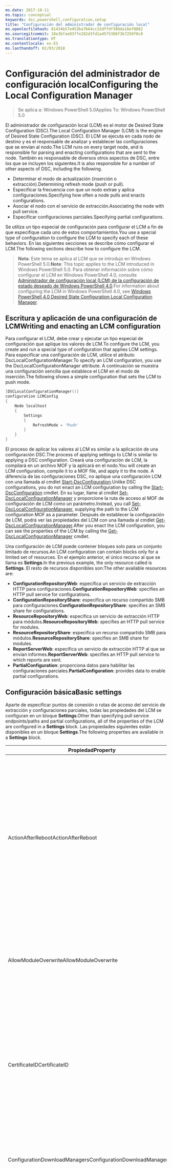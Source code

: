 ```yaml
---
ms.date: 2017-10-11
ms.topic: conceptual
keywords: dsc,powershell,configuration,setup
title: "Configuración del administrador de configuración local"
ms.openlocfilehash: 81434b57e453ba7b64cc32dffdf309da16ef8882
ms.sourcegitcommit: 18e3bfae83ffe282d3fd1a45f5386f3b7250f0c0
ms.translationtype: HT
ms.contentlocale: es-ES
ms.lasthandoff: 02/03/2018
---
```

# <a name="configuring-the-local-configuration-manager"></a><span data-ttu-id="cf221-103">Configuración del administrador de configuración local</span><span class="sxs-lookup"><span data-stu-id="cf221-103">Configuring the Local Configuration Manager</span></span>

> <span data-ttu-id="cf221-104">Se aplica a: Windows PowerShell 5.0</span><span class="sxs-lookup"><span data-stu-id="cf221-104">Applies To: Windows PowerShell 5.0</span></span>

<span data-ttu-id="cf221-105">El administrador de configuración local (LCM) es el motor de Desired State Configuration (DSC).</span><span class="sxs-lookup"><span data-stu-id="cf221-105">The Local Configuration Manager (LCM) is the engine of Desired State Configuration (DSC).</span></span>
<span data-ttu-id="cf221-106">El LCM se ejecuta en cada nodo de destino y es el responsable de analizar y establecer las configuraciones que se envían al nodo.</span><span class="sxs-lookup"><span data-stu-id="cf221-106">The LCM runs on every target node, and is responsible for parsing and enacting configurations that are sent to the node.</span></span>
<span data-ttu-id="cf221-107">También es responsable de diversos otros aspectos de DSC, entre los que se incluyen los siguientes.</span><span class="sxs-lookup"><span data-stu-id="cf221-107">It is also responsible for a number of other aspects of DSC, including the following.</span></span>

- <span data-ttu-id="cf221-108">Determinar el modo de actualización (inserción o extracción).</span><span class="sxs-lookup"><span data-stu-id="cf221-108">Determining refresh mode (push or pull).</span></span>
- <span data-ttu-id="cf221-109">Especificar la frecuencia con que un nodo extrae y aplica configuraciones.</span><span class="sxs-lookup"><span data-stu-id="cf221-109">Specifying how often a node pulls and enacts configurations.</span></span>
- <span data-ttu-id="cf221-110">Asociar el nodo con el servicio de extracción.</span><span class="sxs-lookup"><span data-stu-id="cf221-110">Associating the node with pull service.</span></span>
- <span data-ttu-id="cf221-111">Especificar configuraciones parciales.</span><span class="sxs-lookup"><span data-stu-id="cf221-111">Specifying partial configurations.</span></span>

<span data-ttu-id="cf221-112">Se utiliza un tipo especial de configuración para configurar el LCM a fin de que especifique cada uno de estos comportamientos.</span><span class="sxs-lookup"><span data-stu-id="cf221-112">You use a special type of configuration to configure the LCM to specify each of these behaviors.</span></span>
<span data-ttu-id="cf221-113">En las siguientes secciones se describe cómo configurar el LCM.</span><span class="sxs-lookup"><span data-stu-id="cf221-113">The following sections describe how to configure the LCM.</span></span>

> <span data-ttu-id="cf221-114">**Nota**: Este tema se aplica al LCM que se introdujo en Windows PowerShell 5.0.</span><span class="sxs-lookup"><span data-stu-id="cf221-114">**Note**: This topic applies to the LCM introduced in Windows PowerShell 5.0.</span></span>
<span data-ttu-id="cf221-115">Para obtener información sobre cómo configurar el LCM en Windows PowerShell 4.0, consulte [Administrador de configuración local (LCM) de la configuración de estado deseado de Windows PowerShell 4.0](metaconfig4.md).</span><span class="sxs-lookup"><span data-stu-id="cf221-115">For information about configuring the LCM in Windows PowerShell 4.0, see [Windows PowerShell 4.0 Desired State Configuration Local Configuration Manager](metaconfig4.md).</span></span>

## <a name="writing-and-enacting-an-lcm-configuration"></a><span data-ttu-id="cf221-116">Escritura y aplicación de una configuración de LCM</span><span class="sxs-lookup"><span data-stu-id="cf221-116">Writing and enacting an LCM configuration</span></span>

<span data-ttu-id="cf221-117">Para configurar el LCM, debe crear y ejecutar un tipo especial de configuración que aplique los valores de LCM.</span><span class="sxs-lookup"><span data-stu-id="cf221-117">To configure the LCM, you create and run a special type of configuration that applies LCM settings.</span></span>
<span data-ttu-id="cf221-118">Para especificar una configuración de LCM, utilice el atributo DscLocalConfigurationManager.</span><span class="sxs-lookup"><span data-stu-id="cf221-118">To specify an LCM configuration, you use the DscLocalConfigurationManager attribute.</span></span>
<span data-ttu-id="cf221-119">A continuación se muestra una configuración sencilla que establece el LCM en el modo de inserción.</span><span class="sxs-lookup"><span data-stu-id="cf221-119">The following shows a simple configuration that sets the LCM to push mode.</span></span>

```powershell
[DSCLocalConfigurationManager()]
configuration LCMConfig
{
    Node localhost
    {
        Settings
        {
            RefreshMode = 'Push'
        }
    }
}
```

<span data-ttu-id="cf221-120">El proceso de aplicar los valores al LCM es similar a la aplicación de una configuración DSC.</span><span class="sxs-lookup"><span data-stu-id="cf221-120">The process of applying settings to LCM is similar to applying a DSC configuration.</span></span>
<span data-ttu-id="cf221-121">Creará una configuración de LCM, la compilará en un archivo MOF y la aplicará en el nodo.</span><span class="sxs-lookup"><span data-stu-id="cf221-121">You will create an LCM configuration, compile it to a MOF file, and apply it to the node.</span></span>
<span data-ttu-id="cf221-122">A diferencia de las configuraciones DSC, no aplique una configuración LCM con una llamada al cmdlet [Start-DscConfiguration](https://technet.microsoft.com/en-us/library/dn521623.aspx).</span><span class="sxs-lookup"><span data-stu-id="cf221-122">Unlike DSC configurations, you do not enact an LCM configuration by calling the [Start-DscConfiguration](https://technet.microsoft.com/en-us/library/dn521623.aspx) cmdlet.</span></span>
<span data-ttu-id="cf221-123">En su lugar, llame al cmdlet [Set-DscLocalConfigurationManager](https://technet.microsoft.com/en-us/library/dn521621.aspx) y proporcione la ruta de acceso al MOF de configuración de LCM como un parámetro.</span><span class="sxs-lookup"><span data-stu-id="cf221-123">Instead, you call [Set-DscLocalConfigurationManager](https://technet.microsoft.com/en-us/library/dn521621.aspx), supplying the path to the LCM configuration MOF as a parameter.</span></span>
<span data-ttu-id="cf221-124">Después de establecer la configuración de LCM, podrá ver las propiedades del LCM con una llamada al cmdlet [Get-DscLocalConfigurationManager](https://technet.microsoft.com/en-us/library/dn407378.aspx).</span><span class="sxs-lookup"><span data-stu-id="cf221-124">After you enact the LCM configuration, you can see the properties of the LCM by calling the [Get-DscLocalConfigurationManager](https://technet.microsoft.com/en-us/library/dn407378.aspx) cmdlet.</span></span>

<span data-ttu-id="cf221-125">Una configuración de LCM puede contener bloques solo para un conjunto limitado de recursos.</span><span class="sxs-lookup"><span data-stu-id="cf221-125">An LCM configuration can contain blocks only for a limited set of resources.</span></span>
<span data-ttu-id="cf221-126">En el ejemplo anterior, el único recurso al que se llama es **Settings**.</span><span class="sxs-lookup"><span data-stu-id="cf221-126">In the previous example, the only resource called is **Settings**.</span></span>
<span data-ttu-id="cf221-127">El resto de recursos disponibles son:</span><span class="sxs-lookup"><span data-stu-id="cf221-127">The other available resources are:</span></span>

* <span data-ttu-id="cf221-128">**ConfigurationRepositoryWeb**: especifica un servicio de extracción HTTP para configuraciones.</span><span class="sxs-lookup"><span data-stu-id="cf221-128">**ConfigurationRepositoryWeb**: specifies an HTTP pull service for configurations.</span></span>
* <span data-ttu-id="cf221-129">**ConfigurationRepositoryShare**: especifica un recurso compartido SMB para configuraciones.</span><span class="sxs-lookup"><span data-stu-id="cf221-129">**ConfigurationRepositoryShare**: specifies an SMB share for configurations.</span></span>
* <span data-ttu-id="cf221-130">**ResourceRepositoryWeb**: especifica un servicio de extracción HTTP para módulos.</span><span class="sxs-lookup"><span data-stu-id="cf221-130">**ResourceRepositoryWeb**: specifies an HTTP pull service for modules.</span></span>
* <span data-ttu-id="cf221-131">**ResourceRepositoryShare**: especifica un recurso compartido SMB para módulos.</span><span class="sxs-lookup"><span data-stu-id="cf221-131">**ResourceRepositoryShare**: specifies an SMB share for modules.</span></span>
* <span data-ttu-id="cf221-132">**ReportServerWeb**: especifica un servicio de extracción HTTP al que se envían informes.</span><span class="sxs-lookup"><span data-stu-id="cf221-132">**ReportServerWeb**: specifies an HTTP pull service to which reports are sent.</span></span>
* <span data-ttu-id="cf221-133">**PartialConfiguration**: proporciona datos para habilitar las configuraciones parciales.</span><span class="sxs-lookup"><span data-stu-id="cf221-133">**PartialConfiguration**: provides data to enable partial configurations.</span></span>

## <a name="basic-settings"></a><span data-ttu-id="cf221-134">Configuración básica</span><span class="sxs-lookup"><span data-stu-id="cf221-134">Basic settings</span></span>

<span data-ttu-id="cf221-135">Aparte de especificar puntos de conexión o rutas de acceso del servicio de extracción y configuraciones parciales, todas las propiedades del LCM se configuran en un bloque **Settings**.</span><span class="sxs-lookup"><span data-stu-id="cf221-135">Other than specifying pull service endpoints/paths and partial configurations, all of the properties of the LCM are configured in a **Settings** block.</span></span>
<span data-ttu-id="cf221-136">Las propiedades siguientes están disponibles en un bloque **Settings**.</span><span class="sxs-lookup"><span data-stu-id="cf221-136">The following properties are available in a **Settings** block.</span></span>

|  <span data-ttu-id="cf221-137">Propiedad</span><span class="sxs-lookup"><span data-stu-id="cf221-137">Property</span></span>  |  <span data-ttu-id="cf221-138">Tipo</span><span class="sxs-lookup"><span data-stu-id="cf221-138">Type</span></span>  |  <span data-ttu-id="cf221-139">Descripción</span><span class="sxs-lookup"><span data-stu-id="cf221-139">Description</span></span>   |
|----------- |------- |--------------- |
| <span data-ttu-id="cf221-140">ActionAfterReboot</span><span class="sxs-lookup"><span data-stu-id="cf221-140">ActionAfterReboot</span></span>| <span data-ttu-id="cf221-141">cadena</span><span class="sxs-lookup"><span data-stu-id="cf221-141">string</span></span>| <span data-ttu-id="cf221-142">Especifica lo que ocurre tras un reinicio durante la aplicación de una configuración.</span><span class="sxs-lookup"><span data-stu-id="cf221-142">Specifies what happens after a reboot during the application of a configuration.</span></span> <span data-ttu-id="cf221-143">Los valores posibles son __"ContinueConfiguration"__ y __"StopConfiguration"__.</span><span class="sxs-lookup"><span data-stu-id="cf221-143">The possible values are __"ContinueConfiguration"__ and __"StopConfiguration"__.</span></span> <ul><li> <span data-ttu-id="cf221-144">__ContinueConfiguration__: continúe aplicando la configuración actual después de reiniciar el equipo.</span><span class="sxs-lookup"><span data-stu-id="cf221-144">__ContinueConfiguration__: Continue applying the current configuration after machine reboot.</span></span> <span data-ttu-id="cf221-145">Este es el valor predeterminado</span><span class="sxs-lookup"><span data-stu-id="cf221-145">This is the default value</span></span></li><li><span data-ttu-id="cf221-146">__StopConfiguration__: detenga la configuración actual después de reiniciar el equipo.</span><span class="sxs-lookup"><span data-stu-id="cf221-146">__StopConfiguration__: Stop the current configuration after machine reboot.</span></span></li></ul>|
| <span data-ttu-id="cf221-147">AllowModuleOverwrite</span><span class="sxs-lookup"><span data-stu-id="cf221-147">AllowModuleOverwrite</span></span>| <span data-ttu-id="cf221-148">bool</span><span class="sxs-lookup"><span data-stu-id="cf221-148">bool</span></span>| <span data-ttu-id="cf221-149">__$TRUE__ si se permite que las nuevas configuraciones descargadas desde el servicio de extracción sobrescriban las antiguas en el nodo de destino.</span><span class="sxs-lookup"><span data-stu-id="cf221-149">__$TRUE__ if new configurations downloaded from the pull service are allowed to overwrite the old ones on the target node.</span></span> <span data-ttu-id="cf221-150">En caso contrario, $FALSE.</span><span class="sxs-lookup"><span data-stu-id="cf221-150">Otherwise, $FALSE.</span></span>|
| <span data-ttu-id="cf221-151">CertificateID</span><span class="sxs-lookup"><span data-stu-id="cf221-151">CertificateID</span></span>| <span data-ttu-id="cf221-152">cadena</span><span class="sxs-lookup"><span data-stu-id="cf221-152">string</span></span>| <span data-ttu-id="cf221-153">La huella digital de un certificado usado para proteger las credenciales que se han pasado en una configuración.</span><span class="sxs-lookup"><span data-stu-id="cf221-153">The thumbprint of a certificate used to secure credentials passed in a configuration.</span></span> <span data-ttu-id="cf221-154">Para más información, consulte [Want to secure credentials in Windows PowerShell Desired State Configuration?](http://blogs.msdn.com/b/powershell/archive/2014/01/31/want-to-secure-credentials-in-windows-powershell-desired-state-configuration.aspx) (¿Quiere proteger las credenciales de configuración de estado deseado de Windows PowerShell?).</span><span class="sxs-lookup"><span data-stu-id="cf221-154">For more information see [Want to secure credentials in Windows PowerShell Desired State Configuration](http://blogs.msdn.com/b/powershell/archive/2014/01/31/want-to-secure-credentials-in-windows-powershell-desired-state-configuration.aspx)?.</span></span> <br> <span data-ttu-id="cf221-155">__Nota:__ Se administra automáticamente si se usa el servicio de extracción DSC de Azure Automation.</span><span class="sxs-lookup"><span data-stu-id="cf221-155">__Note:__ this is managed automatically if using Azure Automation DSC pull service.</span></span>|
| <span data-ttu-id="cf221-156">ConfigurationDownloadManagers</span><span class="sxs-lookup"><span data-stu-id="cf221-156">ConfigurationDownloadManagers</span></span>| <span data-ttu-id="cf221-157">CimInstance[]</span><span class="sxs-lookup"><span data-stu-id="cf221-157">CimInstance[]</span></span>| <span data-ttu-id="cf221-158">Obsoleto.</span><span class="sxs-lookup"><span data-stu-id="cf221-158">Obsolete.</span></span> <span data-ttu-id="cf221-159">Use los bloques __ConfigurationRepositoryWeb__ y __ConfigurationRepositoryShare__ para definir puntos de conexión del servicio de extracción de configuración.</span><span class="sxs-lookup"><span data-stu-id="cf221-159">Use __ConfigurationRepositoryWeb__ and __ConfigurationRepositoryShare__ blocks to define configuration pull service endpoints.</span></span>|
| <span data-ttu-id="cf221-160">ConfigurationID</span><span class="sxs-lookup"><span data-stu-id="cf221-160">ConfigurationID</span></span>| <span data-ttu-id="cf221-161">cadena</span><span class="sxs-lookup"><span data-stu-id="cf221-161">string</span></span>| <span data-ttu-id="cf221-162">Para la compatibilidad con versiones anteriores con versiones anteriores del servicio de extracción.</span><span class="sxs-lookup"><span data-stu-id="cf221-162">For backwards compatibility with older pull service versions.</span></span> <span data-ttu-id="cf221-163">Un GUID que identifica el archivo de configuración que se obtendrá de un servicio de extracción.</span><span class="sxs-lookup"><span data-stu-id="cf221-163">A GUID that identifies the configuration file to get from a pull service.</span></span> <span data-ttu-id="cf221-164">El nodo extraerá las configuraciones del servicio de extracción si el nombre del MOF de configuración es ConfigurationID.mof.</span><span class="sxs-lookup"><span data-stu-id="cf221-164">The node will pull configurations on the pull service if the name of the configuration MOF is named ConfigurationID.mof.</span></span><br> <span data-ttu-id="cf221-165">__Nota:__ Si establece esta propiedad, el registro del nodo con un servicio de extracción mediante __RegistrationKey__ no funcionará.</span><span class="sxs-lookup"><span data-stu-id="cf221-165">__Note:__ If you set this property, registering the node with a pull service by using __RegistrationKey__ does not work.</span></span> <span data-ttu-id="cf221-166">Para más información, consulte [Configuración de un cliente de extracción con nombres de configuración](pullClientConfigNames.md).</span><span class="sxs-lookup"><span data-stu-id="cf221-166">For more information, see [Setting up a pull client with configuration names](pullClientConfigNames.md).</span></span>|
| <span data-ttu-id="cf221-167">ConfigurationMode</span><span class="sxs-lookup"><span data-stu-id="cf221-167">ConfigurationMode</span></span>| <span data-ttu-id="cf221-168">cadena</span><span class="sxs-lookup"><span data-stu-id="cf221-168">string</span></span> | <span data-ttu-id="cf221-169">Especifica la forma en que el LCM aplica realmente la configuración a los nodos de destino.</span><span class="sxs-lookup"><span data-stu-id="cf221-169">Specifies how the LCM actually applies the configuration to the target nodes.</span></span> <span data-ttu-id="cf221-170">Los valores posibles son __"ApplyOnly"__, __"ApplyAndMonitor"__ y __"ApplyAndAutoCorrect"__.</span><span class="sxs-lookup"><span data-stu-id="cf221-170">Possible values are __"ApplyOnly"__,__"ApplyAndMonitor"__, and __"ApplyAndAutoCorrect"__.</span></span> <ul><li><span data-ttu-id="cf221-171">__"ApplyOnly"__: DSC aplica la configuración y no hace nada más, a menos que se inserte una nueva configuración en el nodo de destino o se extraiga una nueva configuración de un servicio.</span><span class="sxs-lookup"><span data-stu-id="cf221-171">__ApplyOnly__: DSC applies the configuration and does nothing further unless a new configuration is pushed to the target node or when a new configuration is pulled from a service.</span></span> <span data-ttu-id="cf221-172">Después de la aplicación inicial de una nueva configuración, DSC no comprueba si hay un desplazamiento con respecto a un estado configurado previamente.</span><span class="sxs-lookup"><span data-stu-id="cf221-172">After initial application of a new configuration, DSC does not check for drift from a previously configured state.</span></span> <span data-ttu-id="cf221-173">Tenga en cuenta que DSC intentará aplicar la configuración hasta que lo consiga antes de que __ApplyOnly__ surta efecto.</span><span class="sxs-lookup"><span data-stu-id="cf221-173">Note that DSC will attempt to apply the configuration until it is successful before __ApplyOnly__ takes effect.</span></span> </li><li> <span data-ttu-id="cf221-174">__ApplyAndMonitor__: este es el valor predeterminado.</span><span class="sxs-lookup"><span data-stu-id="cf221-174">__ApplyAndMonitor__: This is the default value.</span></span> <span data-ttu-id="cf221-175">El LCM aplica las nuevas configuraciones.</span><span class="sxs-lookup"><span data-stu-id="cf221-175">The LCM applies any new configurations.</span></span> <span data-ttu-id="cf221-176">Después de la aplicación inicial de una nueva configuración, si el nodo de destino se desplaza del estado deseado, DSC notifica la discrepancia en los registros.</span><span class="sxs-lookup"><span data-stu-id="cf221-176">After initial application of a new configuration, if the target node drifts from the desired state, DSC reports the discrepancy in logs.</span></span> <span data-ttu-id="cf221-177">Tenga en cuenta que DSC intentará aplicar la configuración hasta que lo consiga antes de que __ApplyAndMonitor__ surta efecto.</span><span class="sxs-lookup"><span data-stu-id="cf221-177">Note that DSC will attempt to apply the configuration until it is successful before __ApplyAndMonitor__ takes effect.</span></span></li><li><span data-ttu-id="cf221-178">__ApplyAndAutoCorrect__: DSC aplica cualquier configuración nueva.</span><span class="sxs-lookup"><span data-stu-id="cf221-178">__ApplyAndAutoCorrect__: DSC applies any new configurations.</span></span> <span data-ttu-id="cf221-179">Después de la aplicación inicial de una nueva configuración, si el nodo de destino se desplaza del estado deseado, DSC notifica la discrepancia en los registros y después vuelve a aplicar la configuración actual.</span><span class="sxs-lookup"><span data-stu-id="cf221-179">After initial application of a new configuration, if the target node drifts from the desired state, DSC reports the discrepancy in logs, and then re-applies the current configuration.</span></span></li></ul>|
| <span data-ttu-id="cf221-180">ConfigurationModeFrequencyMins</span><span class="sxs-lookup"><span data-stu-id="cf221-180">ConfigurationModeFrequencyMins</span></span>| <span data-ttu-id="cf221-181">UInt32</span><span class="sxs-lookup"><span data-stu-id="cf221-181">UInt32</span></span>| <span data-ttu-id="cf221-182">La frecuencia, en minutos, con que se comprueba y aplica la configuración actual.</span><span class="sxs-lookup"><span data-stu-id="cf221-182">How often, in minutes, the current configuration is checked and applied.</span></span> <span data-ttu-id="cf221-183">Esta propiedad se omite si la propiedad ConfigurationMode se establece en ApplyOnly.</span><span class="sxs-lookup"><span data-stu-id="cf221-183">This property is ignored if the ConfigurationMode property is set to ApplyOnly.</span></span> <span data-ttu-id="cf221-184">El valor predeterminado es 15.</span><span class="sxs-lookup"><span data-stu-id="cf221-184">The default value is 15.</span></span>|
| <span data-ttu-id="cf221-185">DebugMode</span><span class="sxs-lookup"><span data-stu-id="cf221-185">DebugMode</span></span>| <span data-ttu-id="cf221-186">cadena</span><span class="sxs-lookup"><span data-stu-id="cf221-186">string</span></span>| <span data-ttu-id="cf221-187">Los valores posibles son __None__, __ForceModuleImport__ y __All__.</span><span class="sxs-lookup"><span data-stu-id="cf221-187">Possible values are __None__, __ForceModuleImport__, and __All__.</span></span> <ul><li><span data-ttu-id="cf221-188">Establézcala en __None__ para utilizar los recursos almacenados en caché.</span><span class="sxs-lookup"><span data-stu-id="cf221-188">Set to __None__ to use cached resources.</span></span> <span data-ttu-id="cf221-189">Este es el valor predeterminado y debe utilizarse en escenarios de producción.</span><span class="sxs-lookup"><span data-stu-id="cf221-189">This is the default and should be used in production scenarios.</span></span></li><li><span data-ttu-id="cf221-190">Si se establece en __ForceModuleImport__, provocará que el LCM vuelva a cargar los módulos de recursos de DSC, incluso aunque se hayan cargado y almacenado en caché previamente.</span><span class="sxs-lookup"><span data-stu-id="cf221-190">Setting to __ForceModuleImport__, causes the LCM to reload any DSC resource modules, even if they have been previously loaded and cached.</span></span> <span data-ttu-id="cf221-191">Esto afecta al rendimiento de las operaciones de DSC, ya que cada módulo se recarga cuando se usa.</span><span class="sxs-lookup"><span data-stu-id="cf221-191">This impacts the performance of DSC operations as each module is reloaded on use.</span></span> <span data-ttu-id="cf221-192">Normalmente, este valor se usaría durante la depuración de un recurso.</span><span class="sxs-lookup"><span data-stu-id="cf221-192">Typically you would use this value while debugging a resource</span></span></li><li><span data-ttu-id="cf221-193">En esta versión, __All__  es lo mismo que __ForceModuleImport__.</span><span class="sxs-lookup"><span data-stu-id="cf221-193">In this release, __All__ is same as __ForceModuleImport__</span></span></li></ul> |
| <span data-ttu-id="cf221-194">RebootNodeIfNeeded</span><span class="sxs-lookup"><span data-stu-id="cf221-194">RebootNodeIfNeeded</span></span>| <span data-ttu-id="cf221-195">bool</span><span class="sxs-lookup"><span data-stu-id="cf221-195">bool</span></span>| <span data-ttu-id="cf221-196">Establezca esta propiedad en __$true__ para reiniciar automáticamente el nodo después de aplicar una configuración que requiera un reinicio.</span><span class="sxs-lookup"><span data-stu-id="cf221-196">Set this to __$true__ to automatically reboot the node after a configuration that requires reboot is applied.</span></span> <span data-ttu-id="cf221-197">De lo contrario, tendrá que reiniciar manualmente el nodo de configuración que lo requiera.</span><span class="sxs-lookup"><span data-stu-id="cf221-197">Otherwise, you will have to manually reboot the node for any configuration that requires it.</span></span> <span data-ttu-id="cf221-198">El valor predeterminado es __$false__.</span><span class="sxs-lookup"><span data-stu-id="cf221-198">The default value is __$false__.</span></span> <span data-ttu-id="cf221-199">Para usar esta configuración cuando una instancia distinta de DSC (como Windows Installer) implementa una condición de reinicio, combine la configuración con el módulo [xPendingReboot](https://github.com/powershell/xpendingreboot).</span><span class="sxs-lookup"><span data-stu-id="cf221-199">To use this setting when a reboot condition is enacted by something other than DSC (such as Windows Installer), combine this setting with the [xPendingReboot](https://github.com/powershell/xpendingreboot) module.</span></span>|
| <span data-ttu-id="cf221-200">RefreshMode</span><span class="sxs-lookup"><span data-stu-id="cf221-200">RefreshMode</span></span>| <span data-ttu-id="cf221-201">cadena</span><span class="sxs-lookup"><span data-stu-id="cf221-201">string</span></span>| <span data-ttu-id="cf221-202">Especifica cómo obtiene el LCM las configuraciones.</span><span class="sxs-lookup"><span data-stu-id="cf221-202">Specifies how the LCM gets configurations.</span></span> <span data-ttu-id="cf221-203">Los valores posibles son __"Disabled"__, __"Push"__ y __"Pull"__.</span><span class="sxs-lookup"><span data-stu-id="cf221-203">The possible values are __"Disabled"__, __"Push"__, and __"Pull"__.</span></span> <ul><li><span data-ttu-id="cf221-204">__Disabled__: las configuraciones DSC se deshabilitan para este nodo.</span><span class="sxs-lookup"><span data-stu-id="cf221-204">__Disabled__: DSC configurations are disabled for this node.</span></span></li><li> <span data-ttu-id="cf221-205">__Push__: las configuraciones se inician con una llamada al cmdlet [Start-DscConfiguration](https://technet.microsoft.com/en-us/library/dn521623.aspx).</span><span class="sxs-lookup"><span data-stu-id="cf221-205">__Push__: Configurations are initiated by calling the [Start-DscConfiguration](https://technet.microsoft.com/en-us/library/dn521623.aspx) cmdlet.</span></span> <span data-ttu-id="cf221-206">La configuración se aplica inmediatamente al nodo.</span><span class="sxs-lookup"><span data-stu-id="cf221-206">The configuration is applied immediately to the node.</span></span> <span data-ttu-id="cf221-207">Este es el valor predeterminado.</span><span class="sxs-lookup"><span data-stu-id="cf221-207">This is the default value.</span></span></li><li><span data-ttu-id="cf221-208">__Pull:__ el nodo se configura para comprobar con regularidad si existen configuraciones en una ruta de acceso de SMB o un servicio de extracción.</span><span class="sxs-lookup"><span data-stu-id="cf221-208">__Pull:__ The node is configured to regularly check for configurations from a pull service or SMB path.</span></span> <span data-ttu-id="cf221-209">Si esta propiedad se establece en __Pull__, se debe especificar una ruta de acceso HTTP (servicio) o SMB (recurso compartido) en un bloque __ConfigurationRepositoryWeb__ o __ConfigurationRepositoryShare__.</span><span class="sxs-lookup"><span data-stu-id="cf221-209">If this property is set to __Pull__, you must specify an HTTP (service) or SMB (share) path in a __ConfigurationRepositoryWeb__ or __ConfigurationRepositoryShare__ block.</span></span></li></ul>|
| <span data-ttu-id="cf221-210">RefreshFrequencyMins</span><span class="sxs-lookup"><span data-stu-id="cf221-210">RefreshFrequencyMins</span></span>| <span data-ttu-id="cf221-211">Uint32</span><span class="sxs-lookup"><span data-stu-id="cf221-211">Uint32</span></span>| <span data-ttu-id="cf221-212">El intervalo de tiempo, en minutos, que emplea el LCM para comprobar un servicio de extracción en busca de configuraciones actualizadas.</span><span class="sxs-lookup"><span data-stu-id="cf221-212">The time interval, in minutes, at which the LCM checks a pull service to get updated configurations.</span></span> <span data-ttu-id="cf221-213">Este valor se omite si el LCM no está configurado en el modo de extracción.</span><span class="sxs-lookup"><span data-stu-id="cf221-213">This value is ignored if the LCM is not configured in pull mode.</span></span> <span data-ttu-id="cf221-214">El valor predeterminado es 30.</span><span class="sxs-lookup"><span data-stu-id="cf221-214">The default value is 30.</span></span>|
| <span data-ttu-id="cf221-215">ReportManagers</span><span class="sxs-lookup"><span data-stu-id="cf221-215">ReportManagers</span></span>| <span data-ttu-id="cf221-216">CimInstance[]</span><span class="sxs-lookup"><span data-stu-id="cf221-216">CimInstance[]</span></span>| <span data-ttu-id="cf221-217">Obsoleto.</span><span class="sxs-lookup"><span data-stu-id="cf221-217">Obsolete.</span></span> <span data-ttu-id="cf221-218">Use los bloques __ReportServerWeb__ para definir un punto de conexión para enviar datos de informes a un servicio de extracción.</span><span class="sxs-lookup"><span data-stu-id="cf221-218">Use __ReportServerWeb__ blocks to define an endpoint to send reporting data to a pull service.</span></span>|
| <span data-ttu-id="cf221-219">ResourceModuleManagers</span><span class="sxs-lookup"><span data-stu-id="cf221-219">ResourceModuleManagers</span></span>| <span data-ttu-id="cf221-220">CimInstance[]</span><span class="sxs-lookup"><span data-stu-id="cf221-220">CimInstance[]</span></span>| <span data-ttu-id="cf221-221">Obsoleto.</span><span class="sxs-lookup"><span data-stu-id="cf221-221">Obsolete.</span></span> <span data-ttu-id="cf221-222">Use los bloques __ResourceRepositoryWeb__ y __ResourceRepositoryShare__ para definir puntos de conexión HTTP o rutas de acceso SMB del servicio de extracción, respectivamente.</span><span class="sxs-lookup"><span data-stu-id="cf221-222">Use __ResourceRepositoryWeb__ and __ResourceRepositoryShare__ blocks to define pull service HTTP endpoints or SMB paths, respectively.</span></span>|
| <span data-ttu-id="cf221-223">PartialConfigurations</span><span class="sxs-lookup"><span data-stu-id="cf221-223">PartialConfigurations</span></span>| <span data-ttu-id="cf221-224">CimInstance</span><span class="sxs-lookup"><span data-stu-id="cf221-224">CimInstance</span></span>| <span data-ttu-id="cf221-225">Sin implementar.</span><span class="sxs-lookup"><span data-stu-id="cf221-225">Not implemented.</span></span> <span data-ttu-id="cf221-226">No usar.</span><span class="sxs-lookup"><span data-stu-id="cf221-226">Do not use.</span></span>|
| <span data-ttu-id="cf221-227">StatusRetentionTimeInDays</span><span class="sxs-lookup"><span data-stu-id="cf221-227">StatusRetentionTimeInDays</span></span> | <span data-ttu-id="cf221-228">UInt32</span><span class="sxs-lookup"><span data-stu-id="cf221-228">UInt32</span></span>| <span data-ttu-id="cf221-229">El número de días que el LCM mantiene el estado de la configuración actual.</span><span class="sxs-lookup"><span data-stu-id="cf221-229">The number of days the LCM keeps the status of the current configuration.</span></span>|

## <a name="pull-service"></a><span data-ttu-id="cf221-230">Servicio de extracción</span><span class="sxs-lookup"><span data-stu-id="cf221-230">Pull service</span></span>

<span data-ttu-id="cf221-231">La configuración DSC permite administrar un nodo mediante la extracción de configuraciones y módulos, y la publicación de datos de informes en una ubicación remota.</span><span class="sxs-lookup"><span data-stu-id="cf221-231">DSC settings allow a node to be managed by pulling configurations and modules, and publishing reporting data, to a remote location.</span></span>
<span data-ttu-id="cf221-232">Las opciones actuales del servicio de extracción incluyen:</span><span class="sxs-lookup"><span data-stu-id="cf221-232">The current options for pull service include:</span></span>

- <span data-ttu-id="cf221-233">Servicio Desired State Configuration de Azure Automation</span><span class="sxs-lookup"><span data-stu-id="cf221-233">Azure Automation Desired State Configuration service</span></span>
- <span data-ttu-id="cf221-234">Una instancia del servicio de extracción que se ejecuta en Windows Server</span><span class="sxs-lookup"><span data-stu-id="cf221-234">A pull service instance running on Windows Server</span></span>
- <span data-ttu-id="cf221-235">Un recurso compartido SMB (no admite la publicación de datos de informes)</span><span class="sxs-lookup"><span data-stu-id="cf221-235">An SMB share (does not support publishing reporting data)</span></span>

<span data-ttu-id="cf221-236">La configuración de LCM admite la definición de los siguientes puntos de conexión del servicio de extracción:</span><span class="sxs-lookup"><span data-stu-id="cf221-236">LCM configuration supports defining the following types of pull service endpoints:</span></span>

- <span data-ttu-id="cf221-237">**Servidor de configuración**: un repositorio para las configuraciones DSC.</span><span class="sxs-lookup"><span data-stu-id="cf221-237">**Configuration server**: A repository for DSC configurations.</span></span> <span data-ttu-id="cf221-238">Defina servidores de configuración mediante el uso de bloques **ConfigurationRepositoryWeb** (para servidores basados en web) y **ConfigurationRepositoryShare** (para servidores basados en SMB).</span><span class="sxs-lookup"><span data-stu-id="cf221-238">Define configuration servers by using **ConfigurationRepositoryWeb** (for web-based servers) and **ConfigurationRepositoryShare** (for SMB-based servers) blocks.</span></span>
- <span data-ttu-id="cf221-239">**Servidor de recursos**: un repositorio para recursos de DSC, empaquetado como módulos de PowerShell.</span><span class="sxs-lookup"><span data-stu-id="cf221-239">**Resource server**: A repository for DSC resources, packaged as PowerShell modules.</span></span> <span data-ttu-id="cf221-240">Defina servidores de recursos mediante el uso de bloques **ResourceRepositoryWeb** (para servidores basados en web) y **ResourceRepositoryShare** (para servidores basados en SMB).</span><span class="sxs-lookup"><span data-stu-id="cf221-240">Define resource servers by using **ResourceRepositoryWeb** (for web-based servers) and **ResourceRepositoryShare** (for SMB-based servers) blocks.</span></span>
- <span data-ttu-id="cf221-241">**Servidor de informes**: un servicio al que DSC envía datos de informes.</span><span class="sxs-lookup"><span data-stu-id="cf221-241">**Report server**: A service that DSC sends report data to.</span></span> <span data-ttu-id="cf221-242">Defina servidores de informes mediante bloques **ReportServerWeb**.</span><span class="sxs-lookup"><span data-stu-id="cf221-242">Define report servers by using **ReportServerWeb** blocks.</span></span> <span data-ttu-id="cf221-243">Un servidor de informes debe ser un servicio web.</span><span class="sxs-lookup"><span data-stu-id="cf221-243">A report server must be a web service.</span></span>

<span data-ttu-id="cf221-244">**La solución recomendada**, y la opción que tiene la mayor cantidad de características disponibles, es [DSC de Azure Automation](https://docs.microsoft.com/en-us/azure/automation/automation-dsc-getting-started).</span><span class="sxs-lookup"><span data-stu-id="cf221-244">**The recommended solution**, and the option with the most features available, is [Azure Automation DSC](https://docs.microsoft.com/en-us/azure/automation/automation-dsc-getting-started).</span></span>

<span data-ttu-id="cf221-245">El servicio de Azure puede administrar nodos locales en centros de datos privados, o bien en nubes públicas como Azure y AWS.</span><span class="sxs-lookup"><span data-stu-id="cf221-245">The Azure service can manage nodes on-premises in private datacenters, or in public clouds such as Azure and AWS.</span></span>
<span data-ttu-id="cf221-246">En el caso de entornos privados donde los servidores no se pueden conectar directamente a Internet, considere limitar el tráfico de salida solo al intervalo IP de Azure (consulte los [intervalos IP del centro de datos de Azure](https://www.microsoft.com/en-us/download/details.aspx?id=41653)).</span><span class="sxs-lookup"><span data-stu-id="cf221-246">For private environments where servers cannot directly connect to the Internet, consider limiting outbound traffic to only the published Azure IP range (see [Azure Datacenter IP Ranges](https://www.microsoft.com/en-us/download/details.aspx?id=41653)).</span></span>

<span data-ttu-id="cf221-247">Las características del servicio en línea que no están disponibles actualmente en el servicio de extracción de Windows Server incluyen las siguientes:</span><span class="sxs-lookup"><span data-stu-id="cf221-247">Features of the online service that are not currently available in the pull service on Windows Server include:</span></span>
- <span data-ttu-id="cf221-248">Se cifran todos los datos, ya sea que estén en tránsito o en reposo</span><span class="sxs-lookup"><span data-stu-id="cf221-248">All data is encrypted in transit and at rest</span></span>
- <span data-ttu-id="cf221-249">Los certificados de cliente se crean y administran de manera automática</span><span class="sxs-lookup"><span data-stu-id="cf221-249">Client certificates are created and managed automatically</span></span>
- <span data-ttu-id="cf221-250">Almacén de secretos para administrar de manera centralizada las [contraseñas/credenciales](https://docs.microsoft.com/en-us/azure/automation/automation-credentials) o las [variables](https://docs.microsoft.com/en-us/azure/automation/automation-variables), como nombres de servidor o cadenas de conexión</span><span class="sxs-lookup"><span data-stu-id="cf221-250">Secrets store for centrally managing [passwords/credentials](https://docs.microsoft.com/en-us/azure/automation/automation-credentials), or [variables](https://docs.microsoft.com/en-us/azure/automation/automation-variables) such as server names or connection strings</span></span>
- <span data-ttu-id="cf221-251">Administración centralizada de la [configuración de LCM](metaConfig.md#basic-settings) del nodo</span><span class="sxs-lookup"><span data-stu-id="cf221-251">Centrally manage node [LCM configuration](metaConfig.md#basic-settings)</span></span>
- <span data-ttu-id="cf221-252">Asignación centralizada de las configuraciones a los nodos cliente</span><span class="sxs-lookup"><span data-stu-id="cf221-252">Centrally assign configurations to client nodes</span></span>
- <span data-ttu-id="cf221-253">Publicación de los cambios de configuración en "grupos de valor controlado" para pruebas antes de llegar a producción</span><span class="sxs-lookup"><span data-stu-id="cf221-253">Release configuration changes to "canary groups" for testing before reaching production</span></span>
- <span data-ttu-id="cf221-254">Informes gráficos</span><span class="sxs-lookup"><span data-stu-id="cf221-254">Graphical reporting</span></span>
  - <span data-ttu-id="cf221-255">Detalle de estado en el nivel de recurso DSC de granularidad</span><span class="sxs-lookup"><span data-stu-id="cf221-255">Status detail at the DSC resource level of granularity</span></span>
  - <span data-ttu-id="cf221-256">Mensajes detallados de error de equipos cliente para la solución de problemas</span><span class="sxs-lookup"><span data-stu-id="cf221-256">Verbose error messages from client machines for troubleshooting</span></span>
- <span data-ttu-id="cf221-257">[Integración de Azure Log Analytics](https://docs.microsoft.com/en-us/azure/automation/automation-dsc-diagnostics) para alertas, tareas automatizadas, aplicación Android/iOS para informes y alertas</span><span class="sxs-lookup"><span data-stu-id="cf221-257">[Integration with Azure Log Analytics](https://docs.microsoft.com/en-us/azure/automation/automation-dsc-diagnostics) for alerting, automated tasks, Android/iOS app for reporting and alerting</span></span>

<span data-ttu-id="cf221-258">De manera alternativa, para información sobre cómo configurar y usar el servicio de extracción HTTP en Windows Server, consulte [Configuración de un servidor de extracción de DSC](pullServer.md).</span><span class="sxs-lookup"><span data-stu-id="cf221-258">Alternatively, for information about setting up and using HTTP pull service on Windows Server, see [Setting up a DSC pull server](pullServer.md).</span></span>
<span data-ttu-id="cf221-259">Tenga en cuenta que se trata de una implementación limitada solo con funcionalidades básicas de almacenamiento de configuraciones o módulos y de captura de datos de informes en una base de datos local.</span><span class="sxs-lookup"><span data-stu-id="cf221-259">Please be advised that it is a limited implementation with only basic capabilities of storing configurations/modules and capturing report data in to a local database.</span></span>

## <a name="configuration-server-blocks"></a><span data-ttu-id="cf221-260">Bloques del servidor de configuración</span><span class="sxs-lookup"><span data-stu-id="cf221-260">Configuration server blocks</span></span>

<span data-ttu-id="cf221-261">Para definir un servidor de configuración basado en web, cree un bloque **ConfigurationRepositoryWeb**.</span><span class="sxs-lookup"><span data-stu-id="cf221-261">To define a web-based configuration server, you create a **ConfigurationRepositoryWeb** block.</span></span>
<span data-ttu-id="cf221-262">Un bloque **ConfigurationRepositoryWeb** define las siguientes propiedades.</span><span class="sxs-lookup"><span data-stu-id="cf221-262">A **ConfigurationRepositoryWeb** defines the following properties.</span></span>

|<span data-ttu-id="cf221-263">Propiedad</span><span class="sxs-lookup"><span data-stu-id="cf221-263">Property</span></span>|<span data-ttu-id="cf221-264">Tipo</span><span class="sxs-lookup"><span data-stu-id="cf221-264">Type</span></span>|<span data-ttu-id="cf221-265">Descripción</span><span class="sxs-lookup"><span data-stu-id="cf221-265">Description</span></span>|
|---|---|---|
|<span data-ttu-id="cf221-266">AllowUnsecureConnection</span><span class="sxs-lookup"><span data-stu-id="cf221-266">AllowUnsecureConnection</span></span>|<span data-ttu-id="cf221-267">bool</span><span class="sxs-lookup"><span data-stu-id="cf221-267">bool</span></span>|<span data-ttu-id="cf221-268">Establézcala en **$TRUE** para permitir conexiones desde el nodo al servidor sin autenticación.</span><span class="sxs-lookup"><span data-stu-id="cf221-268">Set to **$TRUE** to allow connections from the node to the server without authentication.</span></span> <span data-ttu-id="cf221-269">Establézcala en **$FALSE** para que se requiera autenticación.</span><span class="sxs-lookup"><span data-stu-id="cf221-269">Set to **$FALSE** to require authentication.</span></span>|
|<span data-ttu-id="cf221-270">CertificateID</span><span class="sxs-lookup"><span data-stu-id="cf221-270">CertificateID</span></span>|<span data-ttu-id="cf221-271">cadena</span><span class="sxs-lookup"><span data-stu-id="cf221-271">string</span></span>|<span data-ttu-id="cf221-272">La huella digital de un certificado usado para autenticar el servidor.</span><span class="sxs-lookup"><span data-stu-id="cf221-272">The thumbprint of a certificate used to authenticate to the server.</span></span>|
|<span data-ttu-id="cf221-273">ConfigurationNames</span><span class="sxs-lookup"><span data-stu-id="cf221-273">ConfigurationNames</span></span>|<span data-ttu-id="cf221-274">String[]</span><span class="sxs-lookup"><span data-stu-id="cf221-274">String[]</span></span>|<span data-ttu-id="cf221-275">Una matriz de nombres de configuraciones que el nodo de destino extraerá.</span><span class="sxs-lookup"><span data-stu-id="cf221-275">An array of names of configurations to be pulled by the target node.</span></span> <span data-ttu-id="cf221-276">Solo se usan si el nodo se registra con el servicio de extracción mediante un elemento **RegistrationKey**.</span><span class="sxs-lookup"><span data-stu-id="cf221-276">These are used only if the node is registered with the pull service by using a **RegistrationKey**.</span></span> <span data-ttu-id="cf221-277">Para más información, consulte [Configuración de un cliente de extracción con nombres de configuración](pullClientConfigNames.md).</span><span class="sxs-lookup"><span data-stu-id="cf221-277">For more information, see [Setting up a pull client with configuration names](pullClientConfigNames.md).</span></span>|
|<span data-ttu-id="cf221-278">RegistrationKey</span><span class="sxs-lookup"><span data-stu-id="cf221-278">RegistrationKey</span></span>|<span data-ttu-id="cf221-279">cadena</span><span class="sxs-lookup"><span data-stu-id="cf221-279">string</span></span>|<span data-ttu-id="cf221-280">Un GUID que registra el nodo con el servicio de extracción.</span><span class="sxs-lookup"><span data-stu-id="cf221-280">A GUID that registers the node with the pull service.</span></span> <span data-ttu-id="cf221-281">Para más información, consulte [Configuración de un cliente de extracción con nombres de configuración](pullClientConfigNames.md).</span><span class="sxs-lookup"><span data-stu-id="cf221-281">For more information, see [Setting up a pull client with configuration names](pullClientConfigNames.md).</span></span>|
|<span data-ttu-id="cf221-282">ServerURL</span><span class="sxs-lookup"><span data-stu-id="cf221-282">ServerURL</span></span>|<span data-ttu-id="cf221-283">cadena</span><span class="sxs-lookup"><span data-stu-id="cf221-283">string</span></span>|<span data-ttu-id="cf221-284">La dirección URL del servicio de configuración.</span><span class="sxs-lookup"><span data-stu-id="cf221-284">The URL of the configuration service.</span></span>|

<span data-ttu-id="cf221-285">Hay disponible un script de ejemplo para simplificar la configuración del valor ConfigurationRepositoryWeb para los nodos locales, consulte el artículo sobre la [configuración de metaconfiguraciones DSC](https://docs.microsoft.com/en-us/azure/automation/automation-dsc-onboarding#generating-dsc-metaconfigurations)</span><span class="sxs-lookup"><span data-stu-id="cf221-285">An example script to simplify configuring the ConfigurationRepositoryWeb value for on-premises nodes is available - see [Generating DSC metaconfigurations](https://docs.microsoft.com/en-us/azure/automation/automation-dsc-onboarding#generating-dsc-metaconfigurations)</span></span>

<span data-ttu-id="cf221-286">Para definir un servidor de configuración basado en SMB, cree un bloque **ConfigurationRepositoryShare**.</span><span class="sxs-lookup"><span data-stu-id="cf221-286">To define an SMB-based configuration server, you create a **ConfigurationRepositoryShare** block.</span></span>
<span data-ttu-id="cf221-287">Un bloque **ConfigurationRepositoryShare** define las siguientes propiedades.</span><span class="sxs-lookup"><span data-stu-id="cf221-287">A **ConfigurationRepositoryShare** defines the following properties.</span></span>

|<span data-ttu-id="cf221-288">Propiedad</span><span class="sxs-lookup"><span data-stu-id="cf221-288">Property</span></span>|<span data-ttu-id="cf221-289">Tipo</span><span class="sxs-lookup"><span data-stu-id="cf221-289">Type</span></span>|<span data-ttu-id="cf221-290">Descripción</span><span class="sxs-lookup"><span data-stu-id="cf221-290">Description</span></span>|
|---|---|---|
|<span data-ttu-id="cf221-291">Credential</span><span class="sxs-lookup"><span data-stu-id="cf221-291">Credential</span></span>|<span data-ttu-id="cf221-292">MSFT_Credential</span><span class="sxs-lookup"><span data-stu-id="cf221-292">MSFT_Credential</span></span>|<span data-ttu-id="cf221-293">La credencial usada para autenticarse en el recurso compartido SMB.</span><span class="sxs-lookup"><span data-stu-id="cf221-293">The credential used to authenticate to the SMB share.</span></span>|
|<span data-ttu-id="cf221-294">SourcePath</span><span class="sxs-lookup"><span data-stu-id="cf221-294">SourcePath</span></span>|<span data-ttu-id="cf221-295">cadena</span><span class="sxs-lookup"><span data-stu-id="cf221-295">string</span></span>|<span data-ttu-id="cf221-296">La ruta de acceso del recurso compartido SMB.</span><span class="sxs-lookup"><span data-stu-id="cf221-296">The path of the SMB share.</span></span>|

## <a name="resource-server-blocks"></a><span data-ttu-id="cf221-297">Bloques del servidor de recursos</span><span class="sxs-lookup"><span data-stu-id="cf221-297">Resource server blocks</span></span>

<span data-ttu-id="cf221-298">Para definir un servidor de recursos basado en web, cree un bloque **ResourceRepositoryWeb**.</span><span class="sxs-lookup"><span data-stu-id="cf221-298">To define a web-based resource server, you create a **ResourceRepositoryWeb** block.</span></span>
<span data-ttu-id="cf221-299">Un bloque **ResourceRepositoryWeb** define las siguientes propiedades.</span><span class="sxs-lookup"><span data-stu-id="cf221-299">A **ResourceRepositoryWeb** defines the following properties.</span></span>

|<span data-ttu-id="cf221-300">Propiedad</span><span class="sxs-lookup"><span data-stu-id="cf221-300">Property</span></span>|<span data-ttu-id="cf221-301">Tipo</span><span class="sxs-lookup"><span data-stu-id="cf221-301">Type</span></span>|<span data-ttu-id="cf221-302">Descripción</span><span class="sxs-lookup"><span data-stu-id="cf221-302">Description</span></span>|
|---|---|---|
|<span data-ttu-id="cf221-303">AllowUnsecureConnection</span><span class="sxs-lookup"><span data-stu-id="cf221-303">AllowUnsecureConnection</span></span>|<span data-ttu-id="cf221-304">bool</span><span class="sxs-lookup"><span data-stu-id="cf221-304">bool</span></span>|<span data-ttu-id="cf221-305">Establézcala en **$TRUE** para permitir conexiones desde el nodo al servidor sin autenticación.</span><span class="sxs-lookup"><span data-stu-id="cf221-305">Set to **$TRUE** to allow connections from the node to the server without authentication.</span></span> <span data-ttu-id="cf221-306">Establézcala en **$FALSE** para que se requiera autenticación.</span><span class="sxs-lookup"><span data-stu-id="cf221-306">Set to **$FALSE** to require authentication.</span></span>|
|<span data-ttu-id="cf221-307">CertificateID</span><span class="sxs-lookup"><span data-stu-id="cf221-307">CertificateID</span></span>|<span data-ttu-id="cf221-308">cadena</span><span class="sxs-lookup"><span data-stu-id="cf221-308">string</span></span>|<span data-ttu-id="cf221-309">La huella digital de un certificado usado para autenticar el servidor.</span><span class="sxs-lookup"><span data-stu-id="cf221-309">The thumbprint of a certificate used to authenticate to the server.</span></span>|
|<span data-ttu-id="cf221-310">RegistrationKey</span><span class="sxs-lookup"><span data-stu-id="cf221-310">RegistrationKey</span></span>|<span data-ttu-id="cf221-311">cadena</span><span class="sxs-lookup"><span data-stu-id="cf221-311">string</span></span>|<span data-ttu-id="cf221-312">Un GUID que identifica el nodo para el servicio de extracción.</span><span class="sxs-lookup"><span data-stu-id="cf221-312">A GUID that identifies the node to the pull service.</span></span>|
|<span data-ttu-id="cf221-313">ServerURL</span><span class="sxs-lookup"><span data-stu-id="cf221-313">ServerURL</span></span>|<span data-ttu-id="cf221-314">cadena</span><span class="sxs-lookup"><span data-stu-id="cf221-314">string</span></span>|<span data-ttu-id="cf221-315">La dirección URL del servidor de configuración.</span><span class="sxs-lookup"><span data-stu-id="cf221-315">The URL of the configuration server.</span></span>|

<span data-ttu-id="cf221-316">Hay disponible un script de ejemplo para simplificar la configuración del valor ResourceRepositoryWeb para los nodos locales, consulte el artículo sobre la [configuración de metaconfiguraciones DSC](https://docs.microsoft.com/en-us/azure/automation/automation-dsc-onboarding#generating-dsc-metaconfigurations)</span><span class="sxs-lookup"><span data-stu-id="cf221-316">An example script to simplify configuring the ResourceRepositoryWeb value for on-premises nodes is available - see [Generating DSC metaconfigurations](https://docs.microsoft.com/en-us/azure/automation/automation-dsc-onboarding#generating-dsc-metaconfigurations)</span></span>

<span data-ttu-id="cf221-317">Para definir un servidor de recursos basado en SMB, cree un bloque **ResourceRepositoryShare**.</span><span class="sxs-lookup"><span data-stu-id="cf221-317">To define an SMB-based resource server, you create a **ResourceRepositoryShare** block.</span></span>
<span data-ttu-id="cf221-318">**ResourceRepositoryShare** define las siguientes propiedades.</span><span class="sxs-lookup"><span data-stu-id="cf221-318">**ResourceRepositoryShare** defines the following properties.</span></span>

|<span data-ttu-id="cf221-319">Propiedad</span><span class="sxs-lookup"><span data-stu-id="cf221-319">Property</span></span>|<span data-ttu-id="cf221-320">Tipo</span><span class="sxs-lookup"><span data-stu-id="cf221-320">Type</span></span>|<span data-ttu-id="cf221-321">Descripción</span><span class="sxs-lookup"><span data-stu-id="cf221-321">Description</span></span>|
|---|---|---|
|<span data-ttu-id="cf221-322">Credential</span><span class="sxs-lookup"><span data-stu-id="cf221-322">Credential</span></span>|<span data-ttu-id="cf221-323">MSFT_Credential</span><span class="sxs-lookup"><span data-stu-id="cf221-323">MSFT_Credential</span></span>|<span data-ttu-id="cf221-324">La credencial usada para autenticarse en el recurso compartido SMB.</span><span class="sxs-lookup"><span data-stu-id="cf221-324">The credential used to authenticate to the SMB share.</span></span> <span data-ttu-id="cf221-325">Para obtener un ejemplo de transferencia de credenciales, consulte [Configuración de un servidor de incorporación de cambios SMB de DSC](pullServerSMB.md)</span><span class="sxs-lookup"><span data-stu-id="cf221-325">For an example of passing credentials, see [Setting up a DSC SMB pull server](pullServerSMB.md)</span></span>|
|<span data-ttu-id="cf221-326">SourcePath</span><span class="sxs-lookup"><span data-stu-id="cf221-326">SourcePath</span></span>|<span data-ttu-id="cf221-327">cadena</span><span class="sxs-lookup"><span data-stu-id="cf221-327">string</span></span>|<span data-ttu-id="cf221-328">La ruta de acceso del recurso compartido SMB.</span><span class="sxs-lookup"><span data-stu-id="cf221-328">The path of the SMB share.</span></span>|

## <a name="report-server-blocks"></a><span data-ttu-id="cf221-329">Bloques del servidor de informes</span><span class="sxs-lookup"><span data-stu-id="cf221-329">Report server blocks</span></span>

<span data-ttu-id="cf221-330">Para definir un servidor de informes, cree un bloque **ReportServerWeb**.</span><span class="sxs-lookup"><span data-stu-id="cf221-330">To define a report server, you create a **ReportServerWeb** block.</span></span>
<span data-ttu-id="cf221-331">El rol del servidor de informes no es compatible con el servicio de extracción basado en SMB.</span><span class="sxs-lookup"><span data-stu-id="cf221-331">The report server role is not compatible with SMB based pull service.</span></span>
<span data-ttu-id="cf221-332">**ReportServerWeb** define las siguientes propiedades.</span><span class="sxs-lookup"><span data-stu-id="cf221-332">**ReportServerWeb** defines the following properties.</span></span>

|<span data-ttu-id="cf221-333">Propiedad</span><span class="sxs-lookup"><span data-stu-id="cf221-333">Property</span></span>|<span data-ttu-id="cf221-334">Tipo</span><span class="sxs-lookup"><span data-stu-id="cf221-334">Type</span></span>|<span data-ttu-id="cf221-335">Descripción</span><span class="sxs-lookup"><span data-stu-id="cf221-335">Description</span></span>|
|---|---|---|
|<span data-ttu-id="cf221-336">AllowUnsecureConnection</span><span class="sxs-lookup"><span data-stu-id="cf221-336">AllowUnsecureConnection</span></span>|<span data-ttu-id="cf221-337">bool</span><span class="sxs-lookup"><span data-stu-id="cf221-337">bool</span></span>|<span data-ttu-id="cf221-338">Establézcala en **$TRUE** para permitir conexiones desde el nodo al servidor sin autenticación.</span><span class="sxs-lookup"><span data-stu-id="cf221-338">Set to **$TRUE** to allow connections from the node to the server without authentication.</span></span> <span data-ttu-id="cf221-339">Establézcala en **$FALSE** para que se requiera autenticación.</span><span class="sxs-lookup"><span data-stu-id="cf221-339">Set to **$FALSE** to require authentication.</span></span>|
|<span data-ttu-id="cf221-340">CertificateID</span><span class="sxs-lookup"><span data-stu-id="cf221-340">CertificateID</span></span>|<span data-ttu-id="cf221-341">cadena</span><span class="sxs-lookup"><span data-stu-id="cf221-341">string</span></span>|<span data-ttu-id="cf221-342">La huella digital de un certificado usado para autenticar el servidor.</span><span class="sxs-lookup"><span data-stu-id="cf221-342">The thumbprint of a certificate used to authenticate to the server.</span></span>|
|<span data-ttu-id="cf221-343">RegistrationKey</span><span class="sxs-lookup"><span data-stu-id="cf221-343">RegistrationKey</span></span>|<span data-ttu-id="cf221-344">cadena</span><span class="sxs-lookup"><span data-stu-id="cf221-344">string</span></span>|<span data-ttu-id="cf221-345">Un GUID que identifica el nodo para el servicio de extracción.</span><span class="sxs-lookup"><span data-stu-id="cf221-345">A GUID that identifies the node to the pull service.</span></span>|
|<span data-ttu-id="cf221-346">ServerURL</span><span class="sxs-lookup"><span data-stu-id="cf221-346">ServerURL</span></span>|<span data-ttu-id="cf221-347">cadena</span><span class="sxs-lookup"><span data-stu-id="cf221-347">string</span></span>|<span data-ttu-id="cf221-348">La dirección URL del servidor de configuración.</span><span class="sxs-lookup"><span data-stu-id="cf221-348">The URL of the configuration server.</span></span>|

<span data-ttu-id="cf221-349">Hay disponible un script de ejemplo para simplificar la configuración del valor ReportServerWeb para los nodos locales, consulte el artículo sobre la [configuración de metaconfiguraciones DSC](https://docs.microsoft.com/en-us/azure/automation/automation-dsc-onboarding#generating-dsc-metaconfigurations)</span><span class="sxs-lookup"><span data-stu-id="cf221-349">An example script to simplify configuring the ReportServerWeb value for on-premises nodes is available - see [Generating DSC metaconfigurations](https://docs.microsoft.com/en-us/azure/automation/automation-dsc-onboarding#generating-dsc-metaconfigurations)</span></span>

## <a name="partial-configurations"></a><span data-ttu-id="cf221-350">Configuraciones parciales</span><span class="sxs-lookup"><span data-stu-id="cf221-350">Partial configurations</span></span>

<span data-ttu-id="cf221-351">Para definir una configuración parcial, cree un bloque **PartialConfiguration**.</span><span class="sxs-lookup"><span data-stu-id="cf221-351">To define a partial configuration, you create a **PartialConfiguration** block.</span></span>
<span data-ttu-id="cf221-352">Para más información sobre configuraciones parciales, consulte [Configuraciones parciales de DSC](partialConfigs.md).</span><span class="sxs-lookup"><span data-stu-id="cf221-352">For more information about partial configurations, see [DSC Partial configurations](partialConfigs.md).</span></span>
<span data-ttu-id="cf221-353">**PartialConfiguration** define las siguientes propiedades.</span><span class="sxs-lookup"><span data-stu-id="cf221-353">**PartialConfiguration** defines the following properties.</span></span>

|<span data-ttu-id="cf221-354">Propiedad</span><span class="sxs-lookup"><span data-stu-id="cf221-354">Property</span></span>|<span data-ttu-id="cf221-355">Tipo</span><span class="sxs-lookup"><span data-stu-id="cf221-355">Type</span></span>|<span data-ttu-id="cf221-356">Descripción</span><span class="sxs-lookup"><span data-stu-id="cf221-356">Description</span></span>|
|---|---|---|
|<span data-ttu-id="cf221-357">ConfigurationSource</span><span class="sxs-lookup"><span data-stu-id="cf221-357">ConfigurationSource</span></span>|<span data-ttu-id="cf221-358">string[]</span><span class="sxs-lookup"><span data-stu-id="cf221-358">string[]</span></span>|<span data-ttu-id="cf221-359">Una matriz de nombres de servidores de configuración, definidos previamente en bloques **ConfigurationRepositoryWeb** y **ConfigurationRepositoryShare**, desde donde se extrae la configuración parcial.</span><span class="sxs-lookup"><span data-stu-id="cf221-359">An array of names of configuration servers, previously defined in **ConfigurationRepositoryWeb** and **ConfigurationRepositoryShare** blocks, where the partial configuration is pulled from.</span></span>|
|<span data-ttu-id="cf221-360">DependsOn</span><span class="sxs-lookup"><span data-stu-id="cf221-360">DependsOn</span></span>|<span data-ttu-id="cf221-361">string{}</span><span class="sxs-lookup"><span data-stu-id="cf221-361">string{}</span></span>|<span data-ttu-id="cf221-362">Una lista de nombres de otras configuraciones que se deben completar antes de que se aplique esta configuración parcial.</span><span class="sxs-lookup"><span data-stu-id="cf221-362">A list of names of other configurations that must be completed before this partial configuration is applied.</span></span>|
|<span data-ttu-id="cf221-363">Descripción</span><span class="sxs-lookup"><span data-stu-id="cf221-363">Description</span></span>|<span data-ttu-id="cf221-364">cadena</span><span class="sxs-lookup"><span data-stu-id="cf221-364">string</span></span>|<span data-ttu-id="cf221-365">Texto utilizado para describir la configuración parcial.</span><span class="sxs-lookup"><span data-stu-id="cf221-365">Text used to describe the partial configuration.</span></span>|
|<span data-ttu-id="cf221-366">ExclusiveResources</span><span class="sxs-lookup"><span data-stu-id="cf221-366">ExclusiveResources</span></span>|<span data-ttu-id="cf221-367">string[]</span><span class="sxs-lookup"><span data-stu-id="cf221-367">string[]</span></span>|<span data-ttu-id="cf221-368">Una matriz de recursos exclusivos de esta configuración parcial.</span><span class="sxs-lookup"><span data-stu-id="cf221-368">An array of resources exclusive to this partial configuration.</span></span>|
|<span data-ttu-id="cf221-369">RefreshMode</span><span class="sxs-lookup"><span data-stu-id="cf221-369">RefreshMode</span></span>|<span data-ttu-id="cf221-370">cadena</span><span class="sxs-lookup"><span data-stu-id="cf221-370">string</span></span>|<span data-ttu-id="cf221-371">Especifica cómo obtiene el LCM esta configuración parcial.</span><span class="sxs-lookup"><span data-stu-id="cf221-371">Specifies how the LCM gets this partial configuration.</span></span> <span data-ttu-id="cf221-372">Los valores posibles son __"Disabled"__, __"Push"__ y __"Pull"__.</span><span class="sxs-lookup"><span data-stu-id="cf221-372">The possible values are __"Disabled"__, __"Push"__, and __"Pull"__.</span></span> <ul><li><span data-ttu-id="cf221-373">__Disabled__: esta configuración parcial está deshabilitada.</span><span class="sxs-lookup"><span data-stu-id="cf221-373">__Disabled__: This partial configuration is disabled.</span></span></li><li> <span data-ttu-id="cf221-374">__Push__: la configuración parcial se inserta en el nodo con una llamada al cmdlet [Publish-DscConfiguration](https://technet.microsoft.com/en-us/library/mt517875.aspx).</span><span class="sxs-lookup"><span data-stu-id="cf221-374">__Push__: The partial configuration is pushed to the node by calling the [Publish-DscConfiguration](https://technet.microsoft.com/en-us/library/mt517875.aspx) cmdlet.</span></span> <span data-ttu-id="cf221-375">Cuando todas las configuraciones parciales del nodo se han insertado o extraído de un servicio, es posible iniciar la configuración con una llamada a `Start-DscConfiguration –UseExisting`.</span><span class="sxs-lookup"><span data-stu-id="cf221-375">After all partial configurations for the node are either pushed or pulled from a service, the configuration can be started by calling `Start-DscConfiguration –UseExisting`.</span></span> <span data-ttu-id="cf221-376">Este es el valor predeterminado.</span><span class="sxs-lookup"><span data-stu-id="cf221-376">This is the default value.</span></span></li><li><span data-ttu-id="cf221-377">__Pull__: el nodo se configura para comprobar con regularidad si existe una configuración parcial en un servicio de extracción.</span><span class="sxs-lookup"><span data-stu-id="cf221-377">__Pull:__ The node is configured to regularly check for partial configuration from a pull service.</span></span> <span data-ttu-id="cf221-378">Si esta propiedad se establece en __Pull__, debe especificar un servicio de extracción en una propiedad __ConfigurationSource__.</span><span class="sxs-lookup"><span data-stu-id="cf221-378">If this property is set to __Pull__, you must specify a pull service in a __ConfigurationSource__ property.</span></span> <span data-ttu-id="cf221-379">Para más información sobre el servicio de extracción de Azure Automation, consulte [Información general de DSC de Azure Automation](https://docs.microsoft.com/en-us/azure/automation/automation-dsc-overview).</span><span class="sxs-lookup"><span data-stu-id="cf221-379">For more information about Azure Automation pull service, see [Azure Automation DSC Overview](https://docs.microsoft.com/en-us/azure/automation/automation-dsc-overview).</span></span></li></ul>|
|<span data-ttu-id="cf221-380">ResourceModuleSource</span><span class="sxs-lookup"><span data-stu-id="cf221-380">ResourceModuleSource</span></span>|<span data-ttu-id="cf221-381">string[]</span><span class="sxs-lookup"><span data-stu-id="cf221-381">string[]</span></span>|<span data-ttu-id="cf221-382">Una matriz de los nombres de los servidores de recursos desde los que se descargarán los recursos necesarios para esta configuración parcial.</span><span class="sxs-lookup"><span data-stu-id="cf221-382">An array of the names of resource servers from which to download required resources for this partial configuration.</span></span> <span data-ttu-id="cf221-383">Estos nombres deben hacer referencia a los puntos de conexión del servicio definidos previamente en los bloques **ResourceRepositoryWeb** y **ResourceRepositoryShare**.</span><span class="sxs-lookup"><span data-stu-id="cf221-383">These names must refer to service endpoints previously defined in **ResourceRepositoryWeb** and **ResourceRepositoryShare** blocks.</span></span>|

<span data-ttu-id="cf221-384">__Note:__ DSC de Azure Automation admite configuraciones parciales, pero solo se puede extraer una configuración de cada cuenta de automatización por nodo.</span><span class="sxs-lookup"><span data-stu-id="cf221-384">__Note:__ partial configurations are supported with Azure Automation DSC, but only one configuration can be pulled from each automation account per node.</span></span>

## <a name="see-also"></a><span data-ttu-id="cf221-385">Véase también</span><span class="sxs-lookup"><span data-stu-id="cf221-385">See Also</span></span>

### <a name="concepts"></a><span data-ttu-id="cf221-386">Conceptos</span><span class="sxs-lookup"><span data-stu-id="cf221-386">Concepts</span></span>
[<span data-ttu-id="cf221-387">Información de Desired State Configuration</span><span class="sxs-lookup"><span data-stu-id="cf221-387">Desired State Configuration Overview</span></span>](overview.md)

[<span data-ttu-id="cf221-388">Introducción a DSC de Azure Automation</span><span class="sxs-lookup"><span data-stu-id="cf221-388">Getting started with Azure Automation DSC</span></span>](https://docs.microsoft.com/en-us/azure/automation/automation-dsc-getting-started)

### <a name="other-resources"></a><span data-ttu-id="cf221-389">Otros recursos</span><span class="sxs-lookup"><span data-stu-id="cf221-389">Other Resources</span></span>

[<span data-ttu-id="cf221-390">Set-DscLocalConfigurationManager</span><span class="sxs-lookup"><span data-stu-id="cf221-390">Set-DscLocalConfigurationManager</span></span>](https://technet.microsoft.com/en-us/library/dn521621.aspx)

[<span data-ttu-id="cf221-391">Configuración de un cliente de extracción con nombres de configuración</span><span class="sxs-lookup"><span data-stu-id="cf221-391">Setting up a pull client with configuration names</span></span>](pullClientConfigNames.md)
